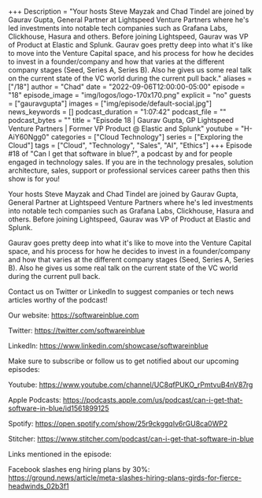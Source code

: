 +++
Description = "Your hosts Steve Mayzak and Chad Tindel are joined by Gaurav Gupta, General Partner at Lightspeed Venture Partners where he's led investments into notable tech companies such as Grafana Labs, Clickhouse, Hasura and others. Before joining Lightspeed, Gaurav was VP of Product at Elastic and Splunk. Gaurav goes pretty deep into what it's like to move into the Venture Capital space, and his process for how he decides to invest in a founder/company and how that varies at the different company stages (Seed, Series A, Series B). Also he gives us some real talk on the current state of the VC world during the current pull back."
aliases = ["/18"]
author = "Chad"
date = "2022-09-06T12:00:00-05:00"
episode = "18"
episode_image = "img/logos/logo-170x170.png"
explicit = "no"
guests = ["gauravgupta"]
images = ["img/episode/default-social.jpg"]
news_keywords = []
podcast_duration = "1:07:42"
podcast_file = ""
podcast_bytes = ""
title = "Episode 18 | Gaurav Gupta, GP Lightspeed Venture Partners | Former VP Product @ Elastic and Splunk"
youtube = "H-AiY60Ngg0"
categories = ["Cloud Technology"]
series = ["Exploring the Cloud"]
tags = ["Cloud", "Technology", "Sales", "AI", "Ethics"]
+++
Episode #18 of "Can I get that software in blue?", a podcast by and for people engaged in technology sales. If you are in the technology presales, solution architecture, sales, support or professional services career paths then this show is for you!

Your hosts Steve Mayzak and Chad Tindel are joined by Gaurav Gupta, General Partner at Lightspeed Venture Partners where he's led investments into notable tech companies such as Grafana Labs, Clickhouse, Hasura and others. Before joining Lightspeed, Gaurav was VP of Product at Elastic and Splunk. 

Gaurav goes pretty deep into what it's like to move into the Venture Capital space, and his process for how he decides to invest in a founder/company and how that varies at the different company stages (Seed, Series A, Series B). Also he gives us some real talk on the current state of the VC world during the current pull back.

Contact us on Twitter or LinkedIn to suggest companies or tech news articles worthy of the podcast!

Our website: https://softwareinblue.com

Twitter: https://twitter.com/softwareinblue

LinkedIn: https://www.linkedin.com/showcase/softwareinblue

Make sure to subscribe or follow us to get notified about our upcoming episodes:

Youtube: https://www.youtube.com/channel/UC8qfPUKO_rPmtvuB4nV87rg

Apple Podcasts: https://podcasts.apple.com/us/podcast/can-i-get-that-software-in-blue/id1561899125

Spotify: https://open.spotify.com/show/25r9ckggqIv6rGU8ca0WP2

Stitcher: https://www.stitcher.com/podcast/can-i-get-that-software-in-blue

Links mentioned in the episode:

Facebook slashes eng hiring plans by 30%: https://ground.news/article/meta-slashes-hiring-plans-girds-for-fierce-headwinds_02b3f1
